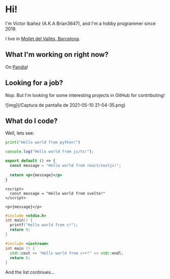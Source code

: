 # Hi!
I'm Víctor Ibáñez (A.K.A Brian3647), and I'm a hobby programmer since 2019.

I live in [Mollet del Vallès, Barcelona](https://goo.gl/maps/4oUmj22o6R3aPh3Q7).

## What I'm working on right now?

On [Pandia](https://github.com/Brian3647/Pandia)!

## Looking for a job?

Nop. But I'm looking for some interesting projects in GitHub for contributing!

![img](/Captura de pantalla de 2021-05-10 21-04-35.png)

## What do I code?

Well, lets see:

```python
print("Hello world from python!")
```

```js
console.log("Hello world from js/ts!");
```

```jsx
export default () => {
  const message = "Hello world from react/nextjs!";
  
  return <p>{message}</p>
}
```

```svelte
<script>
  const message = "Hello world from svelte!"
</script>

<p>{message}</p>
```

```c
#include <stdio.h>
int main() {
  printf("Hello world from c!");
  return 0;
}
```

```cpp
#include <iostream>
int main () {
  std::cout << "Hello world from c++!" << std::endl;
  return 0;
}
```

And the list continues...
